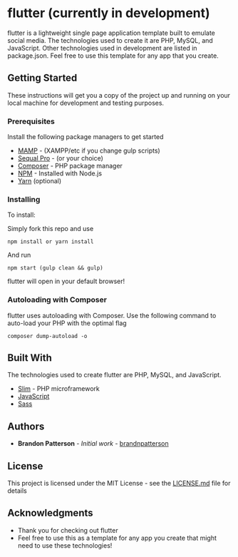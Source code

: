 
# flutter (currently in development)

flutter is a lightweight single page application template built to emulate social media. The technologies used to create it are PHP, MySQL, and JavaScript. Other technologies used in development are listed in package.json. Feel free to use this template for any app that you create.

## Getting Started

These instructions will get you a copy of the project up and running on your local machine for development and testing purposes.

### Prerequisites

Install the following package managers to get started

* [MAMP](https://www.mamp.info/en/) - (XAMPP/etc if you change gulp scripts)
* [Sequal Pro](https://www.sequelpro.com/) - (or your choice)
* [Composer](https://getcomposer.org/) - PHP package manager
* [NPM](https://nodejs.org/en/) - Installed with Node.js
* [Yarn](https://getcomposer.org/) (optional)

### Installing

To install:

Simply fork this repo and use

```
npm install or yarn install
```

And run

```
npm start (gulp clean && gulp)
```

flutter will open in your default browser!

### Autoloading with Composer

flutter uses autoloading with Composer. Use the following command to auto-load your PHP with the optimal flag

```
composer dump-autoload -o
```

## Built With
The technologies used to create flutter are PHP, MySQL, and JavaScript.
* [Slim](https://www.slimframework.com/) - PHP microframework
* [JavaScript](https://www.javascript.com/)
* [Sass](http://sass-lang.com/)

## Authors

* **Brandon Patterson** - *Initial work* - [brandnpatterson](https://github.com/brandnpatterson)

## License

This project is licensed under the MIT License - see the [LICENSE.md](LICENSE.md) file for details

## Acknowledgments

* Thank you for checking out flutter
* Feel free to use this as a template for any app you create that might need to use these technologies!
